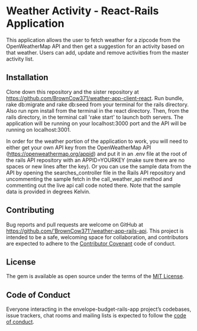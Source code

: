 # Weather Activity - React-Rails Application

This application allows the user to fetch weather for a zipcode from the OpenWeatherMap API and then get a suggestion for an activity based on that weather. Users can add, update and remove activities from the master activity list.

## Installation

Clone down this repository and the sister repository at https://github.com/BrownCow371/weather-app-client-react. Run bundle, rake db:migrate and rake db:seed from your terminal for the rails directory. Also run npm install from the terminal in the react directory. Then, from the rails directory, in the terminal call 'rake start' to launch both servers. The application will be running on your localhost:3000 port and the API will be running on localhost:3001. 

In order for the weather portion of the application to work, you will need to either get your own API key from the OpenWeatherMap API (https://openweathermap.org/appid) and put it in an .env file at the root of the rails API repository with an APPID=YOURKEY (make sure there are no spaces or new lines after the key). Or you can use the sample data from the API by opening the searches_controller file in the Rails API repository and uncommenting the sample fetch in the call_weather_api method and commenting out the live api call code noted there. Note that the sample data is provided in degrees Kelvin. 


## Contributing

Bug reports and pull requests are welcome on GitHub at https://github.com/'BrownCow371'/weather-app-rails-api. This project is intended to be a safe, welcoming space for collaboration, and contributors are expected to adhere to the [Contributor Covenant](http://contributor-covenant.org) code of conduct.

## License

The gem is available as open source under the terms of the [MIT License](https://opensource.org/licenses/MIT).

## Code of Conduct

Everyone interacting in the envelope-budget-rails-app project’s codebases, issue trackers, chat rooms and mailing lists is expected to follow the [code of conduct](https://github.com/'BrownCow371'/weather-app-rails-api/blob/master/CODE_OF_CONDUCT.md).